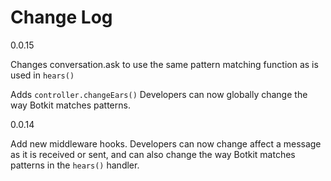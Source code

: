 # Change Log

0.0.15

Changes conversation.ask to use the same pattern matching function as
is used in `hears()`

Adds `controller.changeEars()` Developers can now globally change the
way Botkit matches patterns.


0.0.14

Add new middleware hooks. Developers can now change affect a message
as it is received or sent, and can also change the way Botkit matches
patterns in the `hears()` handler.
